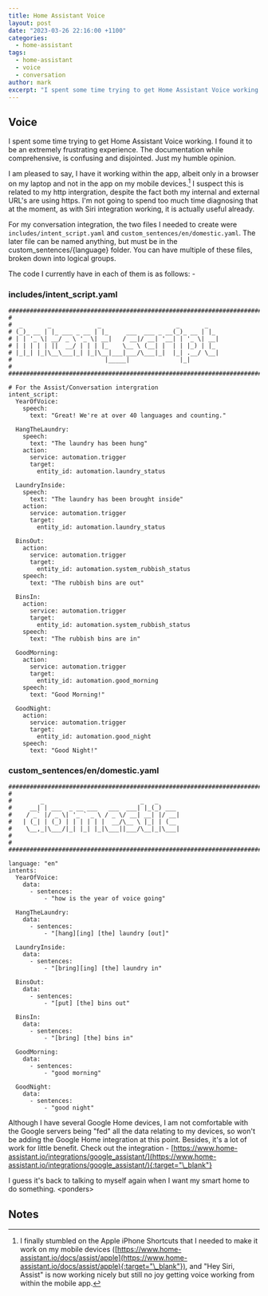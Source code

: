 ```yaml
---
title: Home Assistant Voice
layout: post
date: "2023-03-26 22:16:00 +1100"
categories:
  - home-assistant
tags:
  - home-assistant
  - voice
  - conversation
author: mark
excerpt: "I spent some time trying to get Home Assistant Voice working. I found it to be an extremely frustrating experience. The documentation while comprehensive, is confusing and disjointed. Just my humble opinion."
---
```


## Voice

I spent some time trying to get Home Assistant Voice working. I found it to be an extremely frustrating experience. The documentation while comprehensive, is confusing and disjointed. Just my humble opinion.

<!--more-->

I am pleased to say, I have it working within the app, albeit only in a browser on my laptop and not in the app on my mobile devices.[^1] I suspect this is related to my http intergration, despite the fact both my internal and external URL's are using https. I'm not going to spend too much time diagnosing that at the moment, as with Siri integration working, it is actually useful already.

For my conversation integration, the two files I needed to create were `includes/intent_script.yaml` and `custom_sentences/en/domestic.yaml`. The later file can be named anything, but must be in the custom_sentences/{language} folder. You can have multiple of these files, broken down into logical groups.

The code I currently have in each of them is as follows: -

### includes/intent_script.yaml

```text
#################################################################################
#
#  _       _             _                     _       _
# (_)_ __ | |_ ___ _ __ | |_     ___  ___ _ __(_)_ __ | |_
# | | '_ \| __/ _ \ '_ \| __|   / __|/ __| '__| | '_ \| __|
# | | | | | ||  __/ | | | |_    \__ \ (__| |  | | |_) | |_
# |_|_| |_|\__\___|_| |_|\__|___|___/\___|_|  |_| .__/ \__|
#                          |_____|              |_|
#
#################################################################################

# For the Assist/Conversation intergration
intent_script:
  YearOfVoice:
    speech:
      text: "Great! We're at over 40 languages and counting."

  HangTheLaundry:
    speech:
      text: "The laundry has been hung"
    action:
      service: automation.trigger
      target:
        entity_id: automation.laundry_status

  LaundryInside:
    speech:
      text: "The laundry has been brought inside"
    action:
      service: automation.trigger
      target:
        entity_id: automation.laundry_status

  BinsOut:
    action:
      service: automation.trigger
      target:
        entity_id: automation.system_rubbish_status
    speech:
      text: "The rubbish bins are out"

  BinsIn:
    action:
      service: automation.trigger
      target:
        entity_id: automation.system_rubbish_status
    speech:
      text: "The rubbish bins are in"

  GoodMorning:
    action:
      service: automation.trigger
      target:
        entity_id: automation.good_morning
    speech:
      text: "Good Morning!"

  GoodNight:
    action:
      service: automation.trigger
      target:
        entity_id: automation.good_night
    speech:
      text: "Good Night!"
```

### custom_sentences/en/domestic.yaml

```text
#################################################################################
#
#        _                           _   _
#     __| | ___  _ __ ___   ___  ___| |_(_) ___
#    / _` |/ _ \| '_ ` _ \ / _ \/ __| __| |/ __|
#   | (_| | (_) | | | | | |  __/\__ \ |_| | (__
#    \__,_|\___/|_| |_| |_|\___||___/\__|_|\___|
#
#
#################################################################################

language: "en"
intents:
  YearOfVoice:
    data:
      - sentences:
          - "how is the year of voice going"

  HangTheLaundry:
    data:
      - sentences:
          - "[hang][ing] [the] laundry [out]"

  LaundryInside:
    data:
      - sentences:
          - "[bring][ing] [the] laundry in"

  BinsOut:
    data:
      - sentences:
          - "[put] [the] bins out"

  BinsIn:
    data:
      - sentences:
          - "[bring] [the] bins in"

  GoodMorning:
    data:
      - sentences:
          - "good morning"

  GoodNight:
    data:
      - sentences:
          - "good night"
```

Although I have several Google Home devices, I am not comfortable with the Google servers being "fed" all the data relating to my devices, so won't be adding the Google Home integration at this point. Besides, it's a lot of work for little benefit. Check out the integration - [https://www.home-assistant.io/integrations/google_assistant/](https://www.home-assistant.io/integrations/google_assistant/){:target="\_blank"}

I guess it's back to talking to myself again when I want my smart home to do something. \<ponders>

## Notes

[^1]: I finally stumbled on the Apple iPhone Shortcuts that I needed to make it work on my mobile devices ([https://www.home-assistant.io/docs/assist/apple](https://www.home-assistant.io/docs/assist/apple){:target="\_blank"}), and "Hey Siri, Assist" is now working nicely but still no joy getting voice working from within the mobile app.
